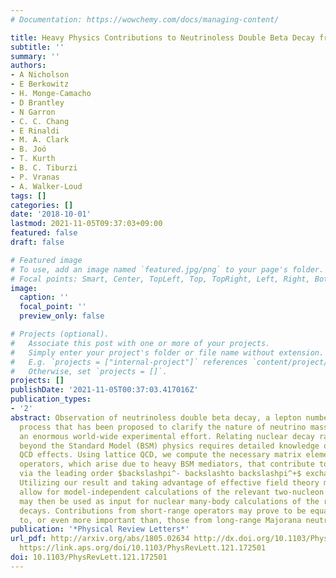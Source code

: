 ```yaml
---
# Documentation: https://wowchemy.com/docs/managing-content/

title: Heavy Physics Contributions to Neutrinoless Double Beta Decay from QCD
subtitle: ''
summary: ''
authors:
- A Nicholson
- E Berkowitz
- H. Monge-Camacho
- D Brantley
- N Garron
- C. C. Chang
- E Rinaldi
- M. A. Clark
- B. Joó
- T. Kurth
- B. C. Tiburzi
- P. Vranas
- A. Walker-Loud
tags: []
categories: []
date: '2018-10-01'
lastmod: 2021-11-05T09:37:03+09:00
featured: false
draft: false

# Featured image
# To use, add an image named `featured.jpg/png` to your page's folder.
# Focal points: Smart, Center, TopLeft, Top, TopRight, Left, Right, BottomLeft, Bottom, BottomRight.
image:
  caption: ''
  focal_point: ''
  preview_only: false

# Projects (optional).
#   Associate this post with one or more of your projects.
#   Simply enter your project's folder or file name without extension.
#   E.g. `projects = ["internal-project"]` references `content/project/deep-learning/index.md`.
#   Otherwise, set `projects = []`.
projects: []
publishDate: '2021-11-05T00:37:03.417016Z'
publication_types:
- '2'
abstract: Observation of neutrinoless double beta decay, a lepton number violating
  process that has been proposed to clarify the nature of neutrino masses, has spawned
  an enormous world-wide experimental effort. Relating nuclear decay rates to high-energy,
  beyond the Standard Model (BSM) physics requires detailed knowledge of non-perturbative
  QCD effects. Using lattice QCD, we compute the necessary matrix elements of short-range
  operators, which arise due to heavy BSM mediators, that contribute to this decay
  via the leading order $backslashpi^- backslashto backslashpi^+$ exchange diagrams.
  Utilizing our result and taking advantage of effective field theory methods will
  allow for model-independent calculations of the relevant two-nucleon decay, which
  may then be used as input for nuclear many-body calculations of the relevant experimental
  decays. Contributions from short-range operators may prove to be equally important
  to, or even more important than, those from long-range Majorana neutrino exchange.
publication: '*Physical Review Letters*'
url_pdf: http://arxiv.org/abs/1805.02634 http://dx.doi.org/10.1103/PhysRevLett.121.172501
  https://link.aps.org/doi/10.1103/PhysRevLett.121.172501
doi: 10.1103/PhysRevLett.121.172501
---
```

